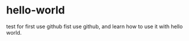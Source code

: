 # hello-world
test for  first use github
fist use github, and learn how to use it with hello world.

